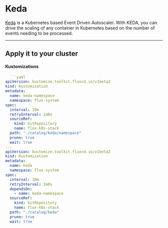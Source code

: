 # Keda
[Keda](https://keda.sh/) is a Kubernetes based Event Driven Autoscaler. With KEDA, you can drive the scaling of any container in Kubernetes based on the number of events needing to be processed.

---
## Apply it to your cluster
 
#### Kustomizations
```yaml
  ```yaml
apiVersion: kustomize.toolkit.fluxcd.io/v1beta2
kind: Kustomization
metadata:
  name: keda-namespace
  namespace: flux-system
spec:
  interval: 10m
  retryInterval: 1m0s
  sourceRef:
    kind: GitRepository
    name: flux-k8s-stack
  path: "./catalog/keda/namespace"
  prune: true
  wait: true
---
apiVersion: kustomize.toolkit.fluxcd.io/v1beta2
kind: Kustomization
metadata:
  name: keda
  namespace: flux-system
spec:
  interval: 10m
  retryInterval: 1m0s
  dependsOn:
    - name: keda-namespace
  sourceRef:
    kind: GitRepository
    name: flux-k8s-stack
  path: "./catalog/keda"
  prune: true
  wait: true
```
